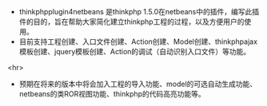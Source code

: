   * thinkphpplugin4netbeans 是thinkphp 1.5.0在netbeans中的插件，编写此插件的目的，旨在帮助大家简化建立thinkphp工程的过程，以及方便用户的使用。
  * 目前支持工程创建、入口文件创建、Action创建、Model创建、thinkphpajax模板创建、jquery模板创建、Action的调试（自动识别入口文件）等功能。


&lt;hr&gt;


  * 预期在将来的版本中将会加入工程的导入功能、model的可选自动生成功能、netbeans的类ROR视图功能、thinkphp的代码高亮功能等。